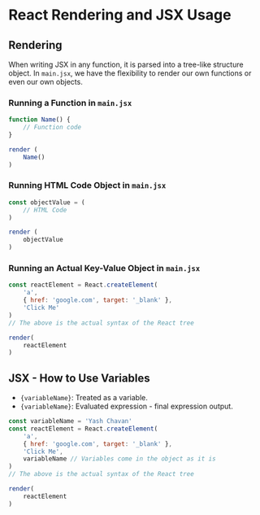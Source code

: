 # React Rendering and JSX Usage

## Rendering

When writing JSX in any function, it is parsed into a tree-like structure object. In `main.jsx`, we have the flexibility to render our own functions or even our own objects.

### Running a Function in `main.jsx`

```jsx
function Name() {
    // Function code
}

render (
    Name()
)
```

### Running HTML Code Object in `main.jsx`

```jsx
const objectValue = (
    // HTML Code
)

render (
    objectValue
)
```

### Running an Actual Key-Value Object in `main.jsx`

```jsx
const reactElement = React.createElement(
    'a',
    { href: 'google.com', target: '_blank' },
    'Click Me'
)
// The above is the actual syntax of the React tree

render(
    reactElement
)
```

## JSX - How to Use Variables

- `{variableName}`: Treated as a variable.
- `{variableName}`: Evaluated expression - final expression output.

```jsx
const variableName = 'Yash Chavan'
const reactElement = React.createElement(
    'a',
    { href: 'google.com', target: '_blank' },
    'Click Me',
    variableName // Variables come in the object as it is
)
// The above is the actual syntax of the React tree

render(
    reactElement
)
